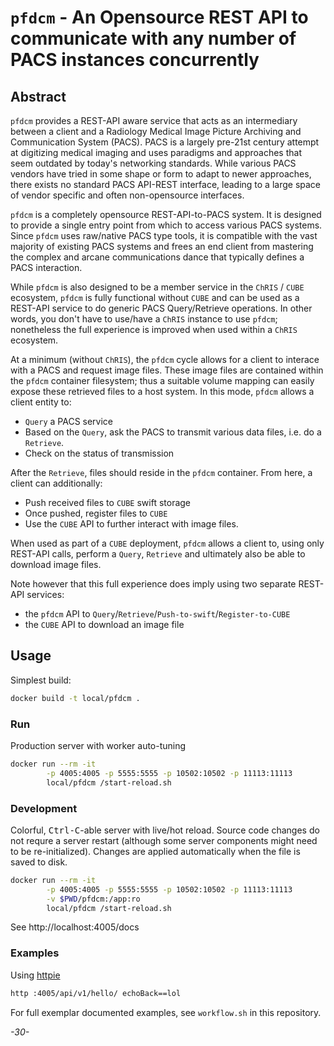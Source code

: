 # `pfdcm` - An Opensource REST API to communicate with any number of PACS instances concurrently

## Abstract

`pfdcm` provides a REST-API aware service that acts as an intermediary between a client and a Radiology Medical Image Picture Archiving and Communication System (PACS). PACS is a largely pre-21st century attempt at digitizing medical imaging and uses paradigms and approaches that seem outdated by today's networking standards. While various PACS vendors have tried in some shape or form to adapt to newer approaches, there exists no standard PACS API-REST interface, leading to a large space of vendor specific and often non-opensource interfaces.

`pfdcm` is a completely opensource REST-API-to-PACS system. It is designed to provide a single entry point from which to access various PACS systems. Since `pfdcm` uses raw/native PACS type tools, it is compatible with the vast majority of existing PACS systems and frees an end client from mastering the complex and arcane communications dance that typically defines a PACS interaction.

While `pfdcm` is also designed to be a member service in the `ChRIS` / `CUBE` ecosystem, `pfdcm` is fully functional without `CUBE` and can be used as a REST-API service to do generic PACS Query/Retrieve operations. In other words, you don't have to use/have a `ChRIS` instance to use `pfdcm`; nonetheless the full experience is improved when used within a `ChRIS` ecosystem.

At a minimum (without `ChRIS`), the `pfdcm` cycle allows for a client to interace with a PACS and request image files. These image files are contained within the `pfdcm` container filesystem; thus a suitable volume mapping can easily expose these retrieved files to a host system. In this mode, `pfdcm` allows a client entity to:

* `Query` a PACS service
* Based on the `Query`, ask the PACS to transmit various data files, i.e. do a `Retrieve`.
* Check on the status of transmission

After the `Retrieve`, files should reside in the `pfdcm` container. From here, a client can additionally:

* Push received files to `CUBE` swift storage
* Once pushed, register files to `CUBE`
* Use the `CUBE` API to further interact with image files.

When used as part of a `CUBE` deployment, `pfdcm` allows a client to, using only REST-API calls, perform a `Query`, `Retrieve` and ultimately also be able to download image files.

Note however that this full experience does imply using two separate REST-API services:

* the `pfdcm` API to `Query`/`Retrieve`/`Push-to-swift`/`Register-to-CUBE`
* the `CUBE` API to download an image file

## Usage

Simplest build:

```bash
docker build -t local/pfdcm .
```

### Run

Production server with worker auto-tuning

```bash
docker run --rm -it                                                            \
        -p 4005:4005 -p 5555:5555 -p 10502:10502 -p 11113:11113                \
        local/pfdcm /start-reload.sh
```

### Development

Colorful, <kbd>Ctrl-C</kbd>-able server with live/hot reload. Source code changes do not requre a server restart (although some server components might need to be re-initialized).
Changes are applied automatically when the file is saved to disk.

```bash
docker run --rm -it                                                            \
        -p 4005:4005 -p 5555:5555 -p 10502:10502 -p 11113:11113                \
        -v $PWD/pfdcm:/app:ro                                                  \
        local/pfdcm /start-reload.sh
```

See http://localhost:4005/docs

### Examples

Using [httpie](https://httpie.org/)

```bash
http :4005/api/v1/hello/ echoBack==lol
```

For full exemplar documented examples, see `workflow.sh` in this repository.

_-30-_